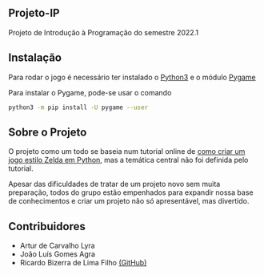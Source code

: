 ## Projeto-IP

Projeto de Introdução à Programação do semestre 2022.1

## Instalação

Para rodar o jogo é necessário ter instalado o [Python3](https://www.python.org/downloads/) e o módulo [Pygame](https://www.pygame.org/)

Para instalar o Pygame, pode-se usar o comando
```sh
python3 -m pip install -U pygame --user
```

## Sobre o Projeto

O projeto como um todo se baseia num tutorial online de [como criar um jogo estilo Zelda em Python](https://www.youtube.com/watch?v=QU1pPzEGrqw), mas a temática central não foi definida pelo tutorial.

Apesar das dificuldades de tratar de um projeto novo sem muita preparação, todos do grupo estão empenhados para expandir nossa base de conhecimentos e criar um projeto não só apresentável, mas divertido.

## Contribuidores

- Artur de Carvalho Lyra
- João Luís Gomes Agra
- Ricardo Bizerra de Lima Filho <a href="https://github.com/ricardobizerra">(GitHub)</a>
